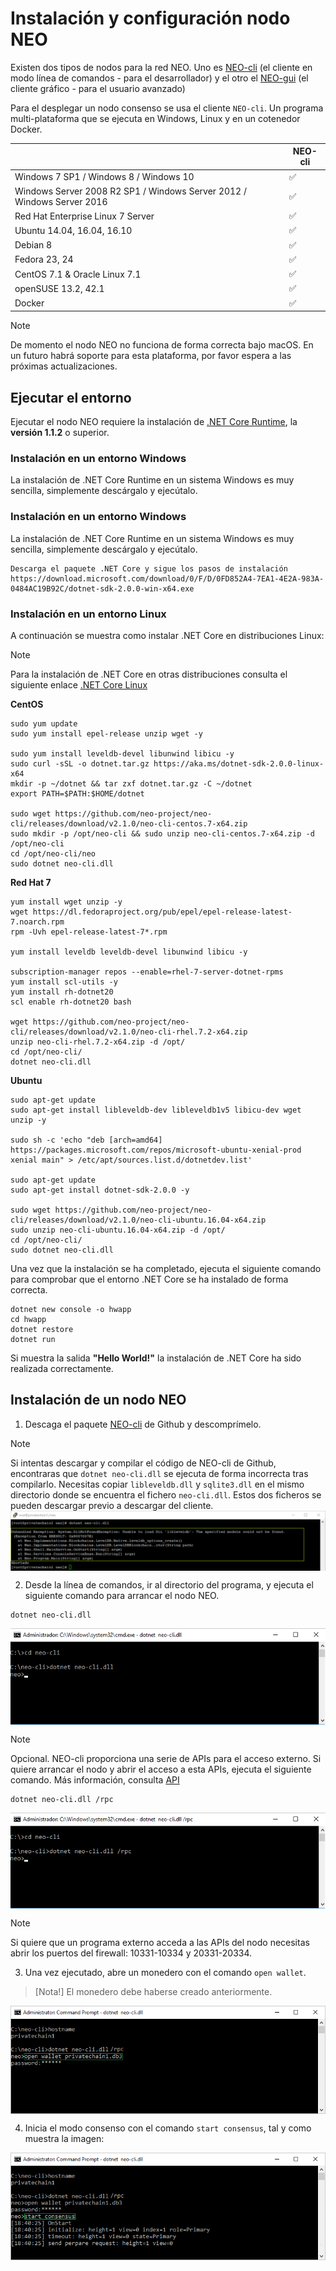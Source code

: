 # Instalación y configuración nodo NEO

Existen dos tipos de nodos para la red NEO. Uno es [NEO-cli](https://github.com/neo-project/neo-cli/releases) (el cliente en modo línea de comandos - para el desarrollador) y el otro el [NEO-gui](https://www.neo.org/download) (el cliente gráfico - para el usuario avanzado)

Para el desplegar un nodo consenso se usa el cliente `NEO-cli`. Un programa multi-plataforma que se ejecuta en Windows, Linux y en un cotenedor Docker.

|                                   | NEO-cli |
| --------------------------------- | ----------------- |
| Windows 7 SP1 / Windows 8 / Windows 10| ✅              |
| Windows Server 2008 R2 SP1 / Windows Server 2012 / Windows Server 2016       | ✅                 |
| Red Hat Enterprise Linux 7 Server | ✅                 |
| Ubuntu 14.04, 16.04, 16.10        | ✅                 |
| Debian 8                          | ✅                 |
| Fedora 23, 24                     | ✅                 |
| CentOS 7.1 & Oracle Linux 7.1     | ✅                 |
| openSUSE 13.2, 42.1               | ✅                 |
| Docker                            | ✅                 |

> [!NOTE]
> De momento el nodo NEO no funciona de forma correcta bajo macOS. En un futuro habrá soporte para esta plataforma, por favor espera a las próximas actualizaciones.


## Ejecutar el entorno

Ejecutar el nodo NEO requiere la instalación de [.NET Core Runtime](https://www.microsoft.com/net/download/core#/runtime), la **versión 1.1.2** o superior.

### Instalación en un entorno Windows

La instalación de .NET Core Runtime en un sistema Windows es muy sencilla, simplemente descárgalo y ejecútalo.

### Instalación en un entorno Windows

La instalación de .NET Core Runtime en un sistema Windows es muy sencilla, simplemente descárgalo y ejecútalo.


```
Descarga el paquete .NET Core y sigue los pasos de instalación
https://download.microsoft.com/download/0/F/D/0FD852A4-7EA1-4E2A-983A-0484AC19B92C/dotnet-sdk-2.0.0-win-x64.exe

```

### Instalación en un entorno Linux

A continuación se muestra como instalar .NET Core en distribuciones Linux:

> [!NOTE]
> Para la instalación de .NET Core en otras distribuciones consulta el siguiente enlace [.NET Core Linux](https://www.microsoft.com/net/core#linuxredhat) 

**CentOS**

```
sudo yum update
sudo yum install epel-release unzip wget -y

sudo yum install leveldb-devel libunwind libicu -y 
sudo curl -sSL -o dotnet.tar.gz https://aka.ms/dotnet-sdk-2.0.0-linux-x64
mkdir -p ~/dotnet && tar zxf dotnet.tar.gz -C ~/dotnet
export PATH=$PATH:$HOME/dotnet

sudo wget https://github.com/neo-project/neo-cli/releases/download/v2.1.0/neo-cli-centos.7-x64.zip
sudo mkdir -p /opt/neo-cli && sudo unzip neo-cli-centos.7-x64.zip -d /opt/neo-cli
cd /opt/neo-cli/neo
sudo dotnet neo-cli.dll
```


**Red Hat 7**

```
yum install wget unzip -y
wget https://dl.fedoraproject.org/pub/epel/epel-release-latest-7.noarch.rpm
rpm -Uvh epel-release-latest-7*.rpm

yum install leveldb leveldb-devel libunwind libicu -y

subscription-manager repos --enable=rhel-7-server-dotnet-rpms
yum install scl-utils -y
yum install rh-dotnet20
scl enable rh-dotnet20 bash

wget https://github.com/neo-project/neo-cli/releases/download/v2.1.0/neo-cli-rhel.7.2-x64.zip
unzip neo-cli-rhel.7.2-x64.zip -d /opt/
cd /opt/neo-cli/
dotnet neo-cli.dll

```

**Ubuntu**

```
sudo apt-get update
sudo apt-get install libleveldb-dev libleveldb1v5 libicu-dev wget unzip -y

sudo sh -c 'echo "deb [arch=amd64] https://packages.microsoft.com/repos/microsoft-ubuntu-xenial-prod xenial main" > /etc/apt/sources.list.d/dotnetdev.list' 

sudo apt-get update
sudo apt-get install dotnet-sdk-2.0.0 -y

sudo wget https://github.com/neo-project/neo-cli/releases/download/v2.1.0/neo-cli-ubuntu.16.04-x64.zip
sudo unzip neo-cli-ubuntu.16.04-x64.zip -d /opt/
cd /opt/neo-cli/
sudo dotnet neo-cli.dll
```


Una vez que la instalación se ha completado, ejecuta el siguiente comando para comprobar que el entorno .NET Core se ha instalado de forma correcta.

```
dotnet new console -o hwapp
cd hwapp
dotnet restore
dotnet run
```

Si muestra la salida **"Hello World!"** la instalación de .NET Core ha sido realizada correctamente.

## Instalación de un nodo NEO

1. Descaga el paquete [NEO-cli](https://github.com/neo-project/neo-cli/releases) de Github y descomprímelo.

> [!NOTE]
> Si intentas descargar y compilar el código de NEO-cli de Github, encontraras que `dotnet neo-cli.dll` se ejecuta de forma incorrecta tras compilarlo. Necesitas copiar `libleveldb.dll` y `sqlite3.dll` en el mismo directorio donde se encuentra el fichero `neo-cli.dll`. Estos dos ficheros se pueden descargar previo a descargar del cliente.
><img style="vertical-align: middle" src="assets/setup/setup_1.png">


2. Desde la línea de comandos, ir al directorio del programa, y ejecuta el siguiente comando para arrancar el nodo NEO. 

```
dotnet neo-cli.dll
```

<img style="vertical-align: middle" src="assets/setup/setup_2.png">

> [!NOTE]
> Opcional. NEO-cli proporciona una serie de APIs para el acceso externo. Si quiere arrancar el nodo y abrir el acceso a 
>esta APIs, ejecuta el siguiente comando. Más información, consulta [API](api.md)

```
dotnet neo-cli.dll /rpc
```

<img style="vertical-align: middle" src="assets/setup/setup_3.png">

> [!NOTE]
> Si quiere que un programa externo acceda a las APIs del nodo necesitas abrir los puertos del firewall: 10331-10334 y 20331-20334.

3. Una vez ejecutado, abre un monedero con el comando `open wallet`.
> [Nota!] El monedero debe haberse creado anteriormente. 

<img style="vertical-align: middle" src="assets/setup/setup_4.png">

4. Inicia el modo consenso con el comando `start consensus`, tal y como muestra la imagen:

<img style="vertical-align: middle" src="assets/setup/setup_5.png">


